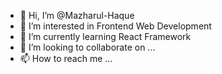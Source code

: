 - 👋 Hi, I’m @Mazharul-Haque
- 👀 I’m interested in Frontend Web Development
- 🌱 I’m currently learning React Framework
- 💞️ I’m looking to collaborate on ...
- 📫 How to reach me ...

<!---
Mazharul-Haque/Mazharul-Haque is a ✨ special ✨ repository because its `README.md` (this file) appears on your GitHub profile.
You can click the Preview link to take a look at your changes.
--->
